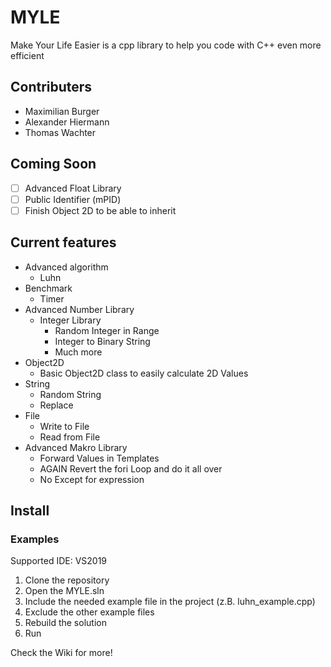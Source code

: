 # MYLE
 Make Your Life Easier is a cpp library to help you code with C++ even more efficient
 
 ## Contributers
 - Maximilian Burger
 - Alexander Hiermann
 - Thomas Wachter
 
 ## Coming Soon
 - [ ] Advanced Float Library
 - [ ] Public Identifier (mPID)
 - [ ] Finish Object 2D to be able to inherit
 
 ## Current features
 - Advanced algorithm
   - Luhn
 - Benchmark
   - Timer
 - Advanced Number Library
   - Integer Library
     - Random Integer in Range
     - Integer to Binary String
     - Much more
 - Object2D
   - Basic Object2D class to easily calculate 2D Values
 - String
   - Random String
   - Replace
 - File
   - Write to File
   - Read from File
 - Advanced Makro Library
   - Forward Values in Templates
   - AGAIN Revert the fori Loop and do it all over
   - No Except for expression
 
 ## Install
 
 ### Examples
 Supported IDE: VS2019
 
 1. Clone the repository
 2. Open the MYLE.sln
 3. Include the needed example file in the project (z.B. luhn_example.cpp)
 4. Exclude the other example files
 5. Rebuild the solution
 6. Run
 
 Check the Wiki for more!
